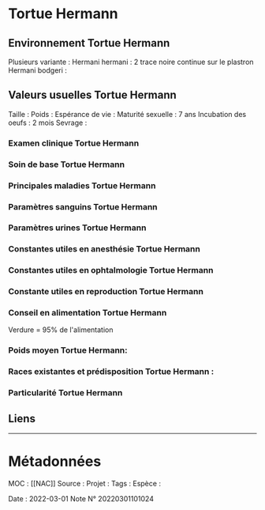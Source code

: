 # Tortue Hermann
## Environnement Tortue Hermann
Plusieurs variante :
Hermani hermani : 2 trace noire continue sur le plastron
Hermani bodgeri : 
## Valeurs usuelles Tortue Hermann
Taille : 
Poids :
Espérance de vie : 
Maturité sexuelle : 7 ans
Incubation des oeufs : 2 mois 
Sevrage : 

### Examen clinique Tortue Hermann

### Soin de base Tortue Hermann
### Principales maladies Tortue Hermann
### Paramètres sanguins Tortue Hermann
### Paramètres urines Tortue Hermann
### Constantes utiles en anesthésie Tortue Hermann
### Constantes utiles en ophtalmologie Tortue Hermann
### Constante utiles en reproduction Tortue Hermann
### Conseil en alimentation Tortue Hermann
Verdure = 95% de l'alimentation
### Poids moyen Tortue Hermann:
### Races existantes et prédisposition Tortue Hermann :

### Particularité Tortue Hermann

## Liens


***

# Métadonnées
MOC : [[NAC]]
Source :
Projet :
Tags : 
	Espèce :
	
Date : 2022-03-01
Note N° 20220301101024